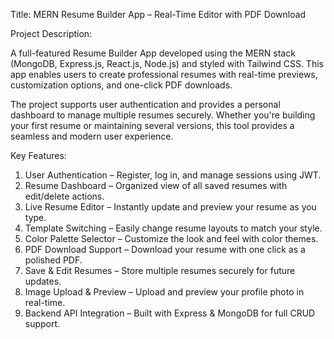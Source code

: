 Title: MERN Resume Builder App – Real-Time Editor with PDF Download

Project Description:

A full-featured Resume Builder App developed using the MERN stack (MongoDB, Express.js, React.js, Node.js) and styled with Tailwind CSS. This app enables users to create professional resumes with real-time previews, customization options, and one-click PDF downloads.

The project supports user authentication and provides a personal dashboard to manage multiple resumes securely. Whether you're building your first resume or maintaining several versions, this tool provides a seamless and modern user experience.

Key Features:

1. User Authentication – Register, log in, and manage sessions using JWT.
2. Resume Dashboard – Organized view of all saved resumes with edit/delete actions.
3. Live Resume Editor – Instantly update and preview your resume as you type.
4. Template Switching – Easily change resume layouts to match your style.
5. Color Palette Selector – Customize the look and feel with color themes.
6. PDF Download Support – Download your resume with one click as a polished PDF.
7. Save & Edit Resumes – Store multiple resumes securely for future updates.
8. Image Upload & Preview – Upload and preview your profile photo in real-time.
9. Backend API Integration – Built with Express & MongoDB for full CRUD support.
